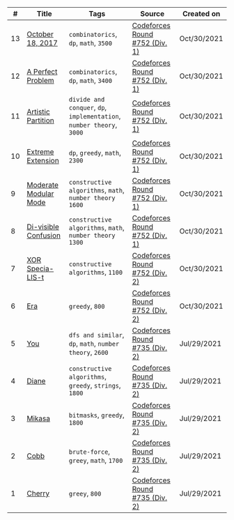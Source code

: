 | # | Title | Tags | Source | Created on |
|---| ----- | ---- | ------ | ------- |
13 | [October 18, 2017](https://codeforces.com/contest/1603/problem/F) | `combinatorics`, `dp`, `math`, `3500`| [Codeforces Round #752 (Div. 1)](https://codeforces.com/contest/1603) | Oct/30/2021
12 | [A Perfect Problem](https://codeforces.com/contest/1603/problem/E) | `combinatorics`, `dp`, `math`, `3400`| [Codeforces Round #752 (Div. 1)](https://codeforces.com/contest/1603) | Oct/30/2021
11 | [Artistic Partition](https://codeforces.com/contest/1603/problem/D) | `divide and conquer`, `dp`, `implementation`, `number theory`, `3000`| [Codeforces Round #752 (Div. 1)](https://codeforces.com/contest/1603) | Oct/30/2021
10 | [Extreme Extension](https://codeforces.com/contest/1603/problem/C) | `dp`, `greedy`, `math`, `2300`| [Codeforces Round #752 (Div. 1)](https://codeforces.com/contest/1603) | Oct/30/2021
9 | [Moderate Modular Mode](https://codeforces.com/contest/1603/problem/B) | `constructive algorithms`, `math`, `number theory` `1600`| [Codeforces Round #752 (Div. 1)](https://codeforces.com/contest/1603) | Oct/30/2021
8 | [Di-visible Confusion](https://codeforces.com/contest/1603/problem/A) | `constructive algorithms`, `math`, `number theory` `1300`| [Codeforces Round #752 (Div. 1)](https://codeforces.com/contest/1603) | Oct/30/2021
7 | [XOR Specia-LIS-t](https://codeforces.com/contest/1604/problem/B) | `constructive algorithms`, `1100`| [Codeforces Round #752 (Div. 2)](https://codeforces.com/contest/1604) | Oct/30/2021
6 | [Era](https://codeforces.com/contest/1604/problem/A) | `greedy`, `800` | [Codeforces Round #752 (Div. 2)](https://codeforces.com/contest/1604) | Oct/30/2021
5 | [You](https://codeforces.com/contest/1554/problem/E)| `dfs and similar`, `dp`, `math`, `number theory`, `2600`| [Codeforces Round #735 (Div. 2)](https://codeforces.com/contest/1554) | Jul/29/2021
4 | [Diane](https://codeforces.com/contest/1554/problem/D)| `constructive algorithms`, `greedy`, `strings`, `1800`| [Codeforces Round #735 (Div. 2)](https://codeforces.com/contest/1554) | Jul/29/2021
3 | [Mikasa](https://codeforces.com/contest/1554/problem/C)| `bitmasks`, `greedy`, `1800`| [Codeforces Round #735 (Div. 2)](https://codeforces.com/contest/1554) | Jul/29/2021
2 | [Cobb](https://codeforces.com/contest/1554/problem/B)| `brute-force`, `greey`, `math`, `1700`| [Codeforces Round #735 (Div. 2)](https://codeforces.com/contest/1554) | Jul/29/2021
1 | [Cherry](https://codeforces.com/contest/1554/problem/A)| `greey`, `800`| [Codeforces Round #735 (Div. 2)](https://codeforces.com/contest/1554) | Jul/29/2021
